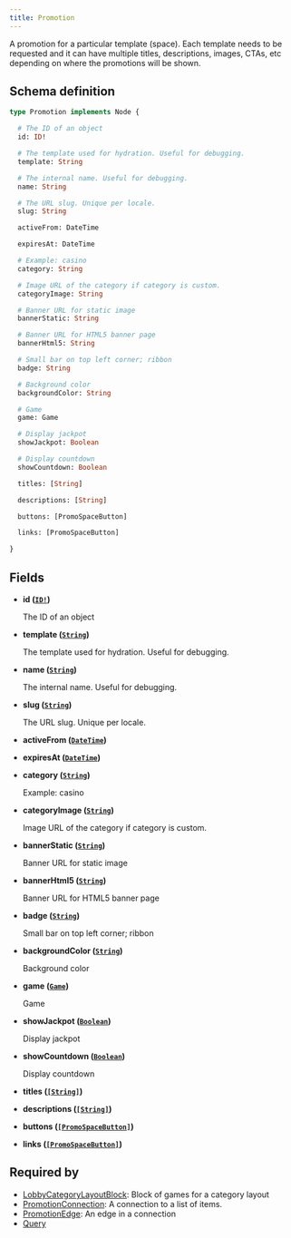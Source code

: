 ```yaml
---
title: Promotion
---
```


A promotion for a particular template (space). Each template needs to be requested and it can have multiple titles, descriptions, images, CTAs, etc depending on where the promotions will be shown.

## Schema definition
```graphql
type Promotion implements Node {

  # The ID of an object
  id: ID!

  # The template used for hydration. Useful for debugging.
  template: String

  # The internal name. Useful for debugging.
  name: String

  # The URL slug. Unique per locale.
  slug: String

  activeFrom: DateTime

  expiresAt: DateTime

  # Example: casino
  category: String

  # Image URL of the category if category is custom.
  categoryImage: String

  # Banner URL for static image
  bannerStatic: String

  # Banner URL for HTML5 banner page
  bannerHtml5: String

  # Small bar on top left corner; ribbon
  badge: String

  # Background color
  backgroundColor: String

  # Game
  game: Game

  # Display jackpot
  showJackpot: Boolean

  # Display countdown
  showCountdown: Boolean

  titles: [String]

  descriptions: [String]

  buttons: [PromoSpaceButton]

  links: [PromoSpaceButton]

}
```

## Fields

* **id ([`ID!`](graphql/schema/id.md))**

  The ID of an object

* **template ([`String`](graphql/schema/string.md))**

  The template used for hydration. Useful for debugging.

* **name ([`String`](graphql/schema/string.md))**

  The internal name. Useful for debugging.

* **slug ([`String`](graphql/schema/string.md))**

  The URL slug. Unique per locale.

* **activeFrom ([`DateTime`](graphql/schema/datetime.md))**


* **expiresAt ([`DateTime`](graphql/schema/datetime.md))**


* **category ([`String`](graphql/schema/string.md))**

  Example: casino

* **categoryImage ([`String`](graphql/schema/string.md))**

  Image URL of the category if category is custom.

* **bannerStatic ([`String`](graphql/schema/string.md))**

  Banner URL for static image

* **bannerHtml5 ([`String`](graphql/schema/string.md))**

  Banner URL for HTML5 banner page

* **badge ([`String`](graphql/schema/string.md))**

  Small bar on top left corner; ribbon

* **backgroundColor ([`String`](graphql/schema/string.md))**

  Background color

* **game ([`Game`](graphql/schema/game.md))**

  Game

* **showJackpot ([`Boolean`](graphql/schema/boolean.md))**

  Display jackpot

* **showCountdown ([`Boolean`](graphql/schema/boolean.md))**

  Display countdown

* **titles ([`[String]`](graphql/schema/string.md))**


* **descriptions ([`[String]`](graphql/schema/string.md))**


* **buttons ([`[PromoSpaceButton]`](graphql/schema/promospacebutton.md))**


* **links ([`[PromoSpaceButton]`](graphql/schema/promospacebutton.md))**



## Required by
* [LobbyCategoryLayoutBlock](graphql/schema/lobbycategorylayoutblock.md): Block of games for a category layout
* [PromotionConnection](graphql/schema/promotionconnection.md): A connection to a list of items.
* [PromotionEdge](graphql/schema/promotionedge.md): An edge in a connection
* [Query](graphql/schema/query.md)
